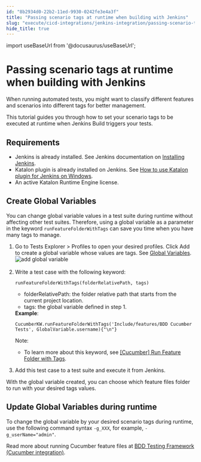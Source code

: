 ```yaml
---
id: "8b2934d0-22b2-11ed-9930-0242fe3e4a3f"
title: "Passing scenario tags at runtime when building with Jenkins"
slug: "execute/cicd-integrations/jenkins-integration/passing-scenario-tags-at-runtime-when-building-with-jenkins"
hide_title: true
---
```

import useBaseUrl from '@docusaurus/useBaseUrl';


# <a id="id" class="anchor_top_offset"/><a id="ariaid-title1" class="anchor_top_offset"/>Passing scenario tags at runtime when building with Jenkins

<p xmlns="http://www.w3.org/1999/xhtml" className="p">When running automated tests, you might want to classify different features and scenarios into different tags for better management.</p> 
<p xmlns="http://www.w3.org/1999/xhtml" className="p">This tutorial guides you through how to set your scenario tags to be executed at runtime when Jenkins Build triggers your tests.</p> 

## Requirements

<div xmlns="http://www.w3.org/1999/xhtml" className="p"><ul className="ul"><li className="li">Jenkins is already installed. See Jenkins documentation on <a className="xref j-external-link" href="https://www.jenkins.io/doc/book/installing/" target="_blank">Installing Jenkins</a>.</li><li className="li">Katalon plugin is already installed on Jenkins. See <a className="xref" href="/docs/execute/cicd-integrations/jenkins-integration/use-katalon-plugins-for-jenkins-integration/use-katalon-plugins-for-jenkins-integration-on-windowsmacos#id_2">How to use Katalon plugin for Jenkins on Windows</a>.</li><li className="li">An active Katalon Runtime Engine license.</li></ul></div>

## <a id="task-8549" class="anchor_top_offset"/>Create Global Variables

<section xmlns="http://www.w3.org/1999/xhtml" className="section context"><p className="p">You can change global variable values in a test suite during     runtime without affecting other test suites. Therefore, using a     global variable as a parameter in the keyword     <code className="ph codeph">runFeatureFolderWithTags</code> can save you time when you     have many tags to manage.</p></section> 
<ol xmlns="http://www.w3.org/1999/xhtml" className="ol steps"><li className="li step stepexpand"><span className="ph cmd">Go to <span className="ph uicontrol">Tests Explorer</span> &gt;       <span className="ph uicontrol">Profiles</span> to open your desired profiles. Click       <span className="ph uicontrol">Add</span> to create a global variable whose values are       tags. See <a className="xref" href="/docs/author/data-driven-testing/global-variables-and-execution-profile#id_7">Global         Variables</a>.</span><div className="itemgroup info"><img className="image" src={useBaseUrl("https://github.com/katalon-studio/docs-images/raw/master/katalon-studio/docs/jenkins-tag-runtime/globalvariable-tags.png")} width={600} alt="add global variable" /><br /><br /></div></li><li className="li step stepexpand"><span className="ph cmd">Write a test case with the following keyword:</span><div className="itemgroup info"><pre className="pre codeblock"><code>runFeatureFolderWithTags(folderRelativePath, tags)</code></pre><ul className="ul"><li className="li">folderRelativePath: the folder relative path that starts from           the current project location.</li><li className="li">tags: the global variable defined in step 1.</li></ul><strong className="ph b">Example</strong>:<pre className="pre codeblock"><code>CucumberKW.runFeatureFolderWithTags('Include/features/BDD Cucumber Tests', GlobalVariable.username){"\n"}</code></pre><div className="note note note_note"><span className="note__title">Note:</span> <ul className="ul"><li className="li"><p className="p">To learn more about this keyword, see <a className="xref" href="/docs/author/keywords/keyword-description-in-katalon-studio/cucumber-keywords/cucumber-run-feature-folder-with-tags">[Cucumber]                 Run Feature Folder with Tags</a>.</p></li></ul></div></div></li><li className="li step stepexpand"><span className="ph cmd">Add this test case to a test suite and execute it from Jenkins.</span></li></ol> 
<section xmlns="http://www.w3.org/1999/xhtml" className="section result">With the global variable created, you can choose which feature   files folder to run with your desired tags values.</section> 
    

## <a id="id_2" class="anchor_top_offset"/>Update Global Variables during runtime

    
      
<p xmlns="http://www.w3.org/1999/xhtml" className="p">To change the global variable by your desired scenario tags   during runtime, use the following command syntax   <code className="ph codeph">-g_XXX</code>, for example,   <code className="ph codeph">-g_userName="admin"</code>.</p> 
      
<p xmlns="http://www.w3.org/1999/xhtml" className="p">Read more about running Cucumber feature files at <a className="xref" href="/docs/general-information/supported-integration/supported-integration-overview/bdd-testing-framework-cucumber-integration-overview">BDD     Testing Framework (Cucumber integration)</a>.</p> 
    
  
